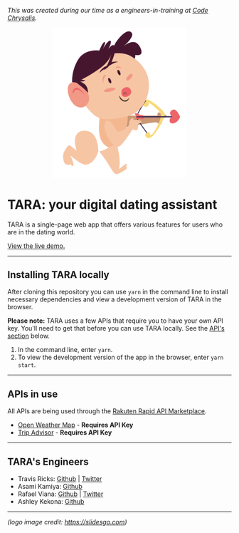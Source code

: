 _This was created during our time as a engineers-in-training at <a href="https://www.codechrysalis.io/" target="_blank">Code Chrysalis</a>._

<p align="center">
<img src="images/tara.png" alt="" width="300" >
</p>

# TARA: your digital dating assistant

TARA is a single-page web app that offers various features for users who are in the dating world.

<a href="https://tara-staging.herokuapp.com/" target="_blank">View the live demo.</a>

---

## Installing TARA locally

After cloning this repository you can use `yarn` in the command line to install necessary dependencies and view a development version of TARA in the browser.

**Please note:** TARA uses a few APIs that require you to have your own
API key. You'll need to get that before you can use TARA locally. See the [API's section](#apis-in-use) below.

1. In the command line, enter `yarn`.
1. To view the development version of the app in the browser, enter `yarn start`.

---

## APIs in use

All APIs are being used through the [Rakuten Rapid API Marketplace](https://english.api.rakuten.net/).

- [Open Weather Map](https://english.api.rakuten.net/community/api/open-weather-map) - **Requires API Key**
- [Trip Advisor](https://english.api.rakuten.net/apidojo/api/tripadvisor1) - **Requires API Key**

---

## TARA's Engineers

- Travis Ricks: [Github](https://github.com/travisricks) | [Twitter](https://twitter.com/itsTravisRicks)
- Asami Kamiya: [Github](https://github.com/asamikamiya)
- Rafael Viana: [Github](https://github.com/vianarafael) | [Twitter](https://twitter.com/vianarafaelds)
- Ashley Kekona: [Github](https://github.com/akekona8)

---

_(logo image credit: https://slidesgo.com)_
